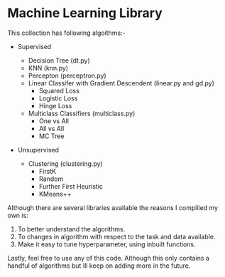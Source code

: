 # Machine Learning Library

This collection has following algoithms:-

* Supervised
    * Decision Tree (dt.py)
    * KNN (knn.py)
    * Percepton (perceptron.py)
    * Linear Classifer with Gradient Descendent (linear.py and gd.py)
        * Squared Loss
        * Logistic Loss
        * Hinge Loss   
     * Multiclass Classifiers (multiclass.py)
        * One vs All
        * All vs All
        * MC Tree

* Unsupervised
    * Clustering (clustering.py)
        * FirstK
        * Random
        * Further First Heuristic
        * KMeans++


Although there are several libraries available the reasons I compliled my own is:

1. To better understand the algorithms.
2. To changes in algorithm with respect to the task and data available.
3. Make it easy to tune hyperparameter, using inbuilt functions.

Lastly, feel free to use any of this code. Although this only contains a handful of algorithms but Ill keep on adding more in the future.
